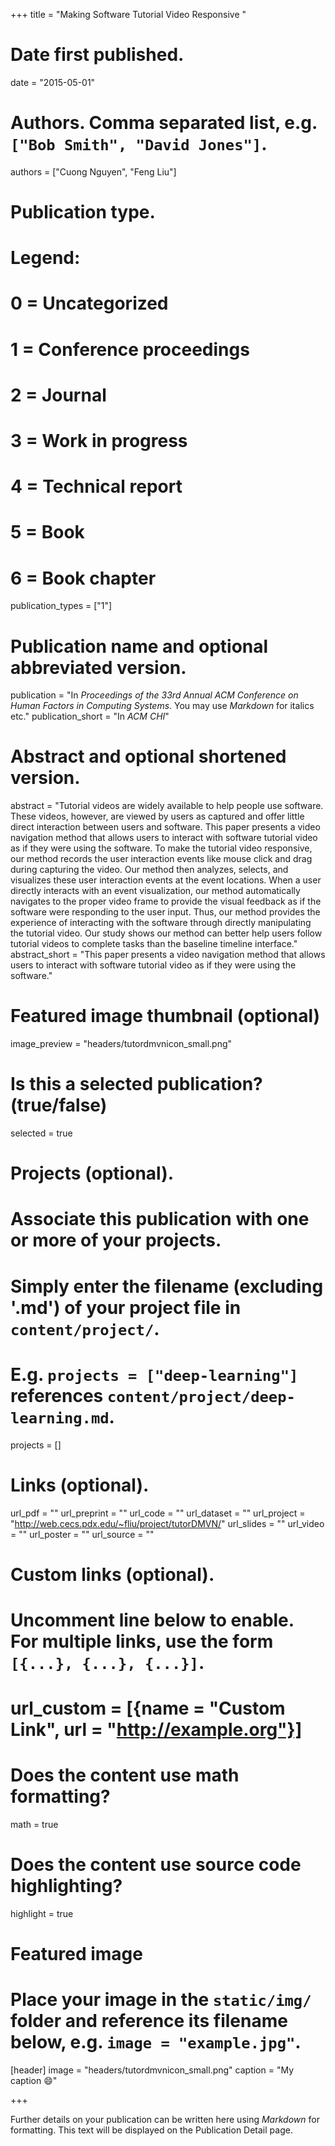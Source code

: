 +++
title = "Making Software Tutorial Video Responsive "

# Date first published.
date = "2015-05-01"

# Authors. Comma separated list, e.g. `["Bob Smith", "David Jones"]`.
authors = ["Cuong Nguyen", "Feng Liu"]

# Publication type.
# Legend:
# 0 = Uncategorized
# 1 = Conference proceedings
# 2 = Journal
# 3 = Work in progress
# 4 = Technical report
# 5 = Book
# 6 = Book chapter
publication_types = ["1"]

# Publication name and optional abbreviated version.
publication = "In *Proceedings of the 33rd Annual ACM Conference on Human Factors in Computing Systems*. You may use *Markdown* for italics etc."
publication_short = "In *ACM CHI*"

# Abstract and optional shortened version.
abstract = "Tutorial videos are widely available to help people use software. These videos, however, are viewed by users as captured and offer little direct interaction between users and software. This paper presents a video navigation method that allows users to interact with software tutorial video as if they were using the software. To make the tutorial video responsive, our method records the user interaction events like mouse click and drag during capturing the video. Our method then analyzes, selects, and visualizes these user interaction events at the event locations. When a user directly interacts with an event visualization, our method automatically navigates to the proper video frame to provide the visual feedback as if the software were responding to the user input. Thus, our method provides the experience of interacting with the software through directly manipulating the tutorial video. Our study shows our method can better help users follow tutorial videos to complete tasks than the baseline timeline interface."
abstract_short = "This paper presents a video navigation method that allows users to interact with software tutorial video as if they were using the software."

# Featured image thumbnail (optional)
image_preview = "headers/tutordmvnicon_small.png"

# Is this a selected publication? (true/false)
selected = true

# Projects (optional).
#   Associate this publication with one or more of your projects.
#   Simply enter the filename (excluding '.md') of your project file in `content/project/`.
#   E.g. `projects = ["deep-learning"]` references `content/project/deep-learning.md`.
projects = []

# Links (optional).
url_pdf = ""
url_preprint = ""
url_code = ""
url_dataset = ""
url_project = "http://web.cecs.pdx.edu/~fliu/project/tutorDMVN/"
url_slides = ""
url_video = ""
url_poster = ""
url_source = ""

# Custom links (optional).
#   Uncomment line below to enable. For multiple links, use the form `[{...}, {...}, {...}]`.
# url_custom = [{name = "Custom Link", url = "http://example.org"}]

# Does the content use math formatting?
math = true

# Does the content use source code highlighting?
highlight = true

# Featured image
# Place your image in the `static/img/` folder and reference its filename below, e.g. `image = "example.jpg"`.
[header]
image = "headers/tutordmvnicon_small.png"
caption = "My caption 😄"

+++

Further details on your publication can be written here using *Markdown* for formatting. This text will be displayed on the Publication Detail page.